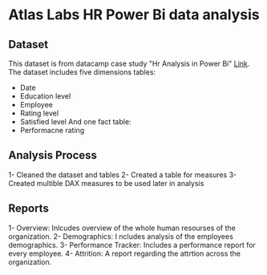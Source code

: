 # Atlas Labs HR Power Bi data analysis
## Dataset
This dataset is from datacamp case study "Hr Analysis in Power Bi" [Link](https://www.datacamp.com/courses/case-study-hr-analytics-in-power-bi).
The dataset includes five dimensions tables:
- Date
- Education level
- Employee
- Rating level
- Satisfied level
And one fact table:
- Performacne rating
## Analysis Process
1- Cleaned the dataset and tables
2- Created a table for measures
3- Created multible DAX measures to be used later in analysis
## Reports
1- Overview:
Inlcudes overview of the whole human resourses of the organization.
2- Demographics:
I ncludes analysis of the employees demographics.
3- Performance Tracker:
Includes a performance report for every employee.
4- Attrition:
A report regarding the attrtion across the organization.
